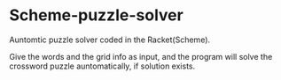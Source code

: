 # Scheme-puzzle-solver

Auntomtic puzzle solver coded in the Racket(Scheme).

Give the words and the grid info as input, and the program will solve the crossword puzzle auntomatically, if solution exists.
